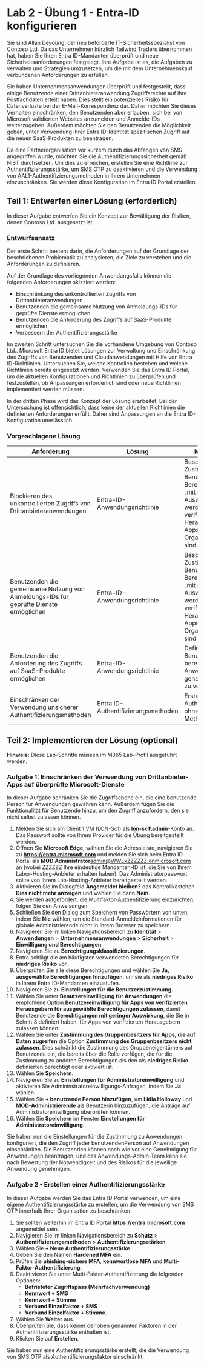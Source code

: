 # Lab 2 - Übung 1 - Entra-ID konfigurieren

Sie sind Allan Deyoung, der neu beförderte IT-Sicherheitsspezialist von Contoso Ltd. Da das Unternehmen kürzlich Tailwind Traders übernommen hat, haben Sie Ihren Entra ID-Mandanten überprüft und neue Sicherheitsanforderungen festgelegt. Ihre Aufgabe ist es, die Aufgaben zu verwalten und Strategien umzusetzen, um die mit dem Unternehmenskauf verbundenen Anforderungen zu erfüllen. 

Sie haben Unternehmensanwendungen überprüft und festgestellt, dass einige Benutzende einer Drittanbieteranwendung Zugriffsrechte auf ihre Postfachdaten erteilt haben. Dies stellt ein potenzielles Risiko für Datenverluste bei der E-Mail-Korrespondenz dar. Daher möchten Sie dieses Verhalten einschränken, den Benutzenden aber erlauben, sich bei von Microsoft validierten Websites anzumelden und Anmelde-IDs weiterzugeben. Außerdem möchten Sie den Benutzenden die Möglichkeit geben, unter Verwendung ihrer Entra ID-Identität spezifischen Zugriff auf die neuen SaaS-Produkten zu beantragen. 

Da eine Partnerorganisation vor kurzem durch das Abfangen von SMS angegriffen wurde, möchten Sie die Authentifizierungssicherheit gemäß NIST durchsetzen. Um dies zu erreichen, erstellen Sie eine Richtlinie zur Authentifizierungsstärke, um SMS OTP zu deaktivieren und die Verwendung von AAL1-Authentifizierungsmethoden in Ihrem Unternehmen einzuschränken. Sie werden diese Konfiguration im Entra ID Portal erstellen.

## Teil 1: Entwerfen einer Lösung (erforderlich)

In dieser Aufgabe entwerfen Sie ein Konzept zur Bewältigung der Risiken, denen Contoso Ltd. ausgesetzt ist.

### Entwurfsansatz

Der erste Schritt besteht darin, die Anforderungen auf der Grundlage der beschriebenen Problematik zu analysieren, die Ziele zu verstehen und die Anforderungen zu definieren.

Auf der Grundlage des vorliegenden Anwendungsfalls können die folgenden Anforderungen skizziert werden:

- Einschränkung des unkontrollierten Zugriffs von Drittanbieteranwendungen
- Benutzenden die gemeinsame Nutzung von Anmeldungs-IDs für geprüfte Dienste ermöglichen
- Benutzenden die Anforderung des Zugriffs auf SaaS-Produkte ermöglichen
- Verbessern der Authentifizierungsstärke

Im zweiten Schritt untersuchen Sie die vorhandene Umgebung von Contoso Ltd.. Microsoft Entra ID bietet Lösungen zur Verwaltung und Einschränkung des Zugriffs von Benutzenden und Cloudanwendungen mit Hilfe von Entra ID-Richtlinien. Untersuchen Sie, welche Kontrollen bestehen und welche Richtlinien bereits eingesetzt werden. Verwenden Sie das Entra ID Portal, um die aktuellen Konfigurationen und Richtlinien zu überprüfen und festzustellen, ob Anpassungen erforderlich sind oder neue Richtlinien implementiert werden müssen.

In der dritten Phase wird das Konzept der Lösung erarbeitet. Bei der Untersuchung ist offensichtlich, dass keine der aktuellen Richtlinien die definierten Anforderungen erfüllt. Daher sind Anpassungen an die Entra ID-Konfiguration unerlässlich. 

### Vorgeschlagene Lösung

|Anforderung|Lösung|Maßnahmenplan|
|----|----|----|
|Blockieren des unkontrollierten Zugriffs von Drittanbieteranwendungen|Entra-ID-Anwendungsrichtlinie|Beschränken Sie die Zustimmung der Benutzenden auf Berechtigungen, die als „mit geringer Auswirkung“ eingestuft werden, für Apps von verifizierten Herausgebern oder für Apps, die in dieser Organisation registriert sind|
|Benutzenden die gemeinsame Nutzung von Anmeldungs-IDs für geprüfte Dienste ermöglichen|Entra-ID-Anwendungsrichtlinie|Beschränken Sie die Zustimmung der Benutzenden auf Berechtigungen, die als „mit geringer Auswirkung“ eingestuft werden, für Apps von verifizierten Herausgebern oder für Apps, die in dieser Organisation registriert sind|
|Benutzenden die Anforderung des Zugriffs auf SaaS-Produkte ermöglichen|Entra-ID-Anwendungsrichtlinie|Definition von Benutzenden, die berechtigt sind, Anwendungen zu genehmigen, die sicher zu verwenden sind|
|Einschränken der Verwendung unsicherer Authentifizierungsmethoden|Entra ID-Authentifizierungsmethoden|Erstellen einer Authentifizierungsstärke ohne SMS- und VoIP-Methoden|

## Teil 2: Implementieren der Lösung (optional)

**Hinweis:** Diese Lab-Schritte müssen im M365 Lab-Profil ausgeführt werden.

### Aufgabe 1: Einschränken der Verwendung von Drittanbieter-Apps auf überprüfte Microsoft-Dienste

In dieser Aufgabe schränken Sie die Zugriffsebene ein, die eine benutzende Person für Anwendungen gewähren kann. Außerdem fügen Sie die Funktionalität für Benutzende hinzu, um den Zugriff anzufordern, den sie nicht selbst zulassen können. 

1. Melden Sie sich am Client 1 VM (LON-Sc1) als **lon-sc1\admin**-Konto an. Das Passwort sollte von Ihrem Provider für die Übung bereitgestellt werden.
2. Öffnen Sie **Microsoft Edge**, wählen Sie die Adressleiste, navigieren Sie zu **https://entra.microsoft.com** und melden Sie sich beim Entra ID Portal als **MOD Administrator**admin@WWLxZZZZZZ.onmicrosoft.com an (wobei ZZZZZZ Ihre eindeutige Mandanten-ID ist, die Sie von Ihrem Labor-Hosting-Anbieter erhalten haben). Das Administratorpasswort sollte von Ihrem Lab-Hosting-Anbieter bereitgestellt werden.
3. Aktivieren Sie im Dialogfeld **Angemeldet bleiben?** das Kontrollkästchen **Dies nicht mehr anzeigen** und wählen Sie dann **Nein**.
4. Sie werden aufgefordert, die Multifaktor-Authentifizierung einzurichten, folgen Sie den Anweisungen.
5. Schließen Sie den Dialog zum Speichern von Passwörtern von unten, indem Sie **Nie** wählen, um die Standard-Anmeldeinformationen für globale Administrierende nicht in Ihrem Browser zu speichern.
6. Navigieren Sie im linken Navigationsbereich zu **Identität** > **Anwendungen** > **Unternehmensanwendungen** > **Sicherheit** > **Einwilligung und Berechtigungen**.
7. Navigieren Sie zu **Berechtigungsklassifizierungen**.
8. Entra schlägt die am häufigsten verwendeten Berechtigungen für **niedriges Risiko** vor.
9. Überprüfen Sie alle diese Berechtigungen und wählen Sie **Ja, ausgewählte Berechtigungen hinzufügen**, um sie als **niedriges Risiko** in Ihrem Entra ID-Mandanten einzustufen.
10. Navigieren Sie zu **Einstellungen für die Benutzerzustimmung**.
11. Wählen Sie unter **Benutzereinwilligung für Anwendungen** die empfohlene Option **Benutzereinwilligung für Apps von verifizierten Herausgebern für ausgewählte Berechtigungen zulassen**, damit Benutzende die **Berechtigungen mit geringer Auswirkung**, die Sie in Schritt 8 definiert haben, für Apps von verifizierten Herausgebern zulassen können.
12. Wählen Sie unter **Zustimmung des Gruppenbesitzers für Apps, die auf Daten zugreifen** die Option **Zustimmung des Gruppenbesitzers nicht zulassen**. Dies schränkt die Zustimmung des Gruppeneigentümers auf Benutzende ein, die bereits über die Rolle verfügen, die für die Zustimmung zu anderen Berechtigungen als den als **niedriges Risiko** definierten berechtigt oder aktiviert ist.
13. Wählen Sie **Speichern**.
14. Navigieren Sie zu **Einstellungen für Administratoreinwilligung** und aktivieren Sie Admininstratoreinwilligungs-Anfragen, indem Sie **Ja** wählen.
15. Wählen Sie **+ benutzende Person hinzufügen**, um **Lidia Holloway** und **MOD-Administrierende** als Benutzerin hinzuzufügen, die Anträge auf Administratoreinwilligung überprüfen können.
16. Wählen Sie **Speichern** im Fenster **Einstellungen für Administratoreinwilligung**.

Sie haben nun die Einstellungen für die Zustimmung zu Anwendungen konfiguriert, die den Zugriff jeder benutzendenPerson auf Anwendungen einschränken. Die Benutzenden können nach wie vor eine Genehmigung für Anwendungen beantragen, und das Anwendungs-Admin-Team kann sie nach Bewertung der Notwendigkeit und des Risikos für die jeweilige Anwendung genehmigen. 

### Aufgabe 2 - Erstellen einer Authentifizierungsstärke

In dieser Aufgabe werden Sie das Entra ID Portal verwenden, um eine eigene Authentifizierungsstärke zu erstellen, um die Verwendung von SMS OTP innerhalb Ihrer Organisation zu beschränken. 

1. Sie sollten weiterhin im Entra ID Portal **https://entra.microsoft.com** angemeldet sein.
2. Navigieren Sie im linken Navigationsbereich zu **Schutz** > **Authentifizierungsmethoden** > **Authentifizierungsstärken**.
3. Wählen Sie **+ Neue Authentifizierungsstärke**.
4. Geben Sie den Namen **Hardened MFA** ein.
5. Prüfen Sie **phishing-sichere MFA**, **kennwortlose MFA** und **Multi-Faktor-Authentifizierung**.
6. Deaktivieren Sie unter Multi-Faktor-Authentifizierung die folgenden Optionen:
   - **Befristeter Zugriffspass (Mehrfachverwendung)**
   - **Kennwort + SMS**
   - **Kennwort + Stimme**
   - **Verbund Einzelfaktor + SMS**
   - **Verbund Einzelfaktor + Stimme**.
7. Wählen Sie **Weiter** aus.
8. Überprüfen Sie, dass keiner der oben genannten Faktoren in der Authentifizierungsstärke enthalten ist.
9.  Klicken Sie auf **Erstellen**.

Sie haben nun eine Authentifizierungsstärke erstellt, die die Verwendung von SMS OTP als Authentifizierungsfaktor einschränkt.

